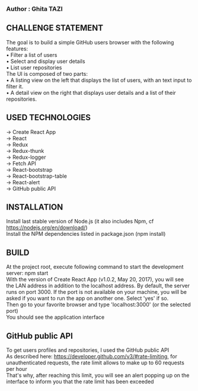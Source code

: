 ### Author : Ghita TAZI

CHALLENGE STATEMENT
-------------------
The goal is to build a simple GitHub users browser with the following features:<br />
• Filter a list of users<br />
• Select and display user details<br />
• List user repositories<br />
The UI is composed of two parts:<br />
• A listing view on the left that displays the list of users, with an text input to filter it.<br />
• A detail view on the right that displays user details and a list of their repositories.<br />

USED TECHNOLOGIES
-----------------
 
-> Create React App<br />
-> React<br />
-> Redux<br />
-> Redux-thunk<br />
-> Redux-logger<br />
-> Fetch API<br />
-> React-bootstrap<br />
-> React-bootstrap-table<br />
-> React-alert<br />
-> GitHub public API<br />

INSTALLATION
------------

Install last stable version of Node.js (it also includes Npm, cf https://nodejs.org/en/download/)<br />
Install the NPM dependencies listed in package.json (npm install)<br />

BUILD
-----

At the project root, execute following command to start the development server: npm start<br />
With the version of Create React App (v1.0.2, May 20, 2017), you will see the LAN address in addition to the localhost address.
By default, the server runs on port 3000. If the port is not available on your machine, you will be asked if you want to run the app on another one. Select 'yes' if so.<br />
Then go to your favorite browser and type 'localhost:3000' (or the selected port)<br />
You should see the application interface<br />

GitHub public API
-----------------

To get users profiles and repositories, I used the GitHub public API<br />
As described here: https://developer.github.com/v3/#rate-limiting, for unauthenticated requests, the rate limit allows to make up to 60 requests per hour<br />
That's why, after reaching this limit, you will see an alert popping up on the interface to inform you that the rate limit has been exceeded<br />
